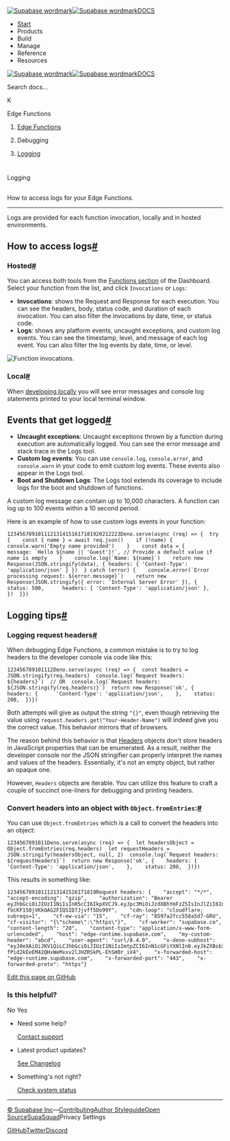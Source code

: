 [![Supabase wordmark](https://supabase.com/docs/_next/image?url=%2Fdocs%2Fsupabase-dark.svg&w=256&q=75&dpl=dpl_5BYG5BkQhU19GEfZfhcgAbeGcRQo)![Supabase wordmark](https://supabase.com/docs/_next/image?url=%2Fdocs%2Fsupabase-light.svg&w=256&q=75&dpl=dpl_5BYG5BkQhU19GEfZfhcgAbeGcRQo)DOCS](https://supabase.com/docs)

-   [Start](https://supabase.com/docs/guides/getting-started)
-   Products
-   Build
-   Manage
-   Reference
-   Resources

[![Supabase wordmark](https://supabase.com/docs/_next/image?url=%2Fdocs%2Fsupabase-dark.svg&w=256&q=75&dpl=dpl_5BYG5BkQhU19GEfZfhcgAbeGcRQo)![Supabase wordmark](https://supabase.com/docs/_next/image?url=%2Fdocs%2Fsupabase-light.svg&w=256&q=75&dpl=dpl_5BYG5BkQhU19GEfZfhcgAbeGcRQo)DOCS](https://supabase.com/docs)

Search docs...

K

Edge Functions

1.  [Edge Functions](https://supabase.com/docs/guides/functions)

3.  Debugging

5.  [Logging](https://supabase.com/docs/guides/functions/logging)

# 

Logging

## 

How to access logs for your Edge Functions.

* * *

Logs are provided for each function invocation, locally and in hosted environments.

## How to access logs[#](#how-to-access-logs)

### Hosted[#](#hosted)

You can access both tools from the [Functions section](https://supabase.com/dashboard/project/_/functions) of the Dashboard. Select your function from the list, and click `Invocations` or `Logs`:

-   **Invocations**: shows the Request and Response for each execution. You can see the headers, body, status code, and duration of each invocation. You can also filter the invocations by date, time, or status code.
-   **Logs**: shows any platform events, uncaught exceptions, and custom log events. You can see the timestamp, level, and message of each log event. You can also filter the log events by date, time, or level.

![Function invocations.](https://supabase.com/docs/img/guides/functions/function-logs.png)

### Local[#](#local)

When [developing locally](https://supabase.com/docs/guides/functions/local-development) you will see error messages and console log statements printed to your local terminal window.

## Events that get logged[#](#events-that-get-logged)

-   **Uncaught exceptions**: Uncaught exceptions thrown by a function during execution are automatically logged. You can see the error message and stack trace in the Logs tool.
-   **Custom log events**: You can use `console.log`, `console.error`, and `console.warn` in your code to emit custom log events. These events also appear in the Logs tool.
-   **Boot and Shutdown Logs**: The Logs tool extends its coverage to include logs for the boot and shutdown of functions.

A custom log message can contain up to 10,000 characters. A function can log up to 100 events within a 10 second period.

Here is an example of how to use custom logs events in your function:

```
1234567891011121314151617181920212223Deno.serve(async (req) => {  try {    const { name } = await req.json()    if (!name) {      console.warn('Empty name provided')    }    const data = {      message: `Hello ${name || 'Guest'}!`, // Provide a default value if name is empty    }    console.log(`Name: ${name}`)    return new Response(JSON.stringify(data), { headers: { 'Content-Type': 'application/json' } })  } catch (error) {    console.error(`Error processing request: ${error.message}`)    return new Response(JSON.stringify({ error: 'Internal Server Error' }), {      status: 500,      headers: { 'Content-Type': 'application/json' },    })  }})
```

## Logging tips[#](#logging-tips)

### Logging request headers[#](#logging-request-headers)

When debugging Edge Functions, a common mistake is to try to log headers to the developer console via code like this:

```
123456789101112Deno.serve(async (req) => {  const headers = JSON.stringify(req.headers)  console.log(`Request headers: ${headers}`)  // OR  console.log(`Request headers: ${JSON.stringify(req.headers)}`)  return new Response('ok', {    headers: {      'Content-Type': 'application/json',    },    status: 200,  })})
```

Both attempts will give as output the string `"{}"`, even though retrieving the value using `request.headers.get("Your-Header-Name")` will indeed give you the correct value. This behavior mirrors that of browsers.

The reason behind this behavior is that [Headers](https://developer.mozilla.org/en-US/docs/Web/API/Headers) objects don't store headers in JavaScript properties that can be enumerated. As a result, neither the developer console nor the JSON stringifier can properly interpret the names and values of the headers. Essentially, it's not an empty object, but rather an opaque one.

However, `Headers` objects are iterable. You can utilize this feature to craft a couple of succinct one-liners for debugging and printing headers.

### Convert headers into an object with `Object.fromEntries`:[#](#convert-headers-into-an-object-with-objectfromentries-)

You can use `Object.fromEntries` which is a call to convert the headers into an object:

```
1234567891011Deno.serve(async (req) => {  let headersObject = Object.fromEntries(req.headers)  let requestHeaders = JSON.stringify(headersObject, null, 2)  console.log(`Request headers: ${requestHeaders}`)  return new Response('ok', {    headers: {      'Content-Type': 'application/json',    },    status: 200,  })})
```

This results in something like:

```
12345678910111213141516171819Request headers: {    "accept": "*/*",    "accept-encoding": "gzip",    "authorization": "Bearer eyJhbGciOiJIUzI1NiIsInR5cCI6IkpXVCJ9.eyJpc3MiOiJzdXBhYmFzZSIsInJlZiI6InN1cGFuYWNobyIsInJvbGUiOiJhbm9uIiwieW91IjoidmVyeSBzbmVha3ksIGh1aD8iLCJpYXQiOjE2NTQ1NDA5MTYsImV4cCI6MTk3MDExNjkxNn0.cwBbk2tq-fUcKF1S0jVKkOAG2FIQSID7Jjvff5Do99Y",    "cdn-loop": "cloudflare; subreqs=1",    "cf-ew-via": "15",    "cf-ray": "8597a2fcc558a5d7-GRU",    "cf-visitor": "{\"scheme\":\"https\"}",    "cf-worker": "supabase.co",    "content-length": "20",    "content-type": "application/x-www-form-urlencoded",    "host": "edge-runtime.supabase.com",    "my-custom-header": "abcd",    "user-agent": "curl/8.4.0",    "x-deno-subhost": "eyJ0eXAiOiJKV1QiLCJhbGciOiJIUzI1NiIsImtpZCI6InN1cGFiYXNlIn0.eyJkZXBsb3ltZW50X2lkIjoic3VwYW5hY2hvX2M1ZGQxMWFiLTFjYmUtNDA3NS1iNDAxLTY3ZTRlZGYxMjVjNV8wMDciLCJycGNfcm9vdCI6Imh0dHBzOi8vc3VwYWJhc2Utb3JpZ2luLmRlbm8uZGV2L3YwLyIsImV4cCI6MTcwODYxMDA4MiwiaWF0IjoxNzA4NjA5MTgyfQ.-fPid2kEeEM42QHxWeMxxv2lJHZRSkPL-EhSH0r_iV4",    "x-forwarded-host": "edge-runtime.supabase.com",    "x-forwarded-port": "443",    "x-forwarded-proto": "https"}
```

[Edit this page on GitHub](https://github.com/supabase/supabase/blob/master/apps/docs/content/guides/functions/logging.mdx)

### Is this helpful?

No Yes

-   Need some help?
    
    [Contact support](https://supabase.com/support)
-   Latest product updates?
    
    [See Changelog](https://supabase.com/changelog)
-   Something's not right?
    
    [Check system status](https://status.supabase.com/)

* * *

[© Supabase Inc](https://supabase.com/)—[Contributing](https://github.com/supabase/supabase/blob/master/apps/docs/DEVELOPERS.md)[Author Styleguide](https://github.com/supabase/supabase/blob/master/apps/docs/CONTRIBUTING.md)[Open Source](https://supabase.com/open-source)[SupaSquad](https://supabase.com/supasquad)Privacy Settings

[GitHub](https://github.com/supabase/supabase)[Twitter](https://twitter.com/supabase)[Discord](https://discord.supabase.com/)